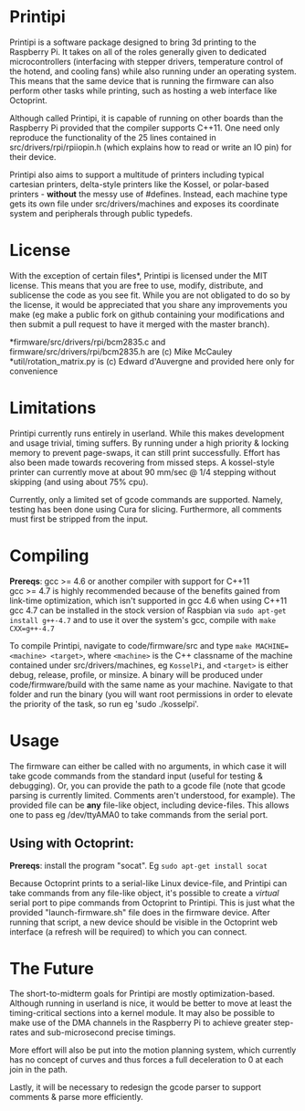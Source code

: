 Printipi
========

Printipi is a software package designed to bring 3d printing to the Raspberry Pi. It takes on all of the roles generally given to dedicated microcontrollers (interfacing with stepper drivers, temperature control of the hotend, and cooling fans) while also running under an operating system. This means that the same device that is running the firmware can also perform other tasks while printing, such as hosting a web interface like Octoprint.

Although called Printipi, it is capable of running on other boards than the Raspberry Pi provided that the compiler supports C++11. One need only reproduce the functionality of the 25 lines contained in src/drivers/rpi/rpiiopin.h (which explains how to read or write an IO pin) for their device.

Printipi also aims to support a multitude of printers including typical cartesian printers, delta-style printers like the Kossel, or polar-based printers - **without** the messy use of #defines. Instead, each machine type gets its own file under src/drivers/machines and exposes its coordinate system and peripherals through public typedefs.

License
========

With the exception of certain files*, Printipi is licensed under the MIT license. This means that you are free to use, modify, distribute, and sublicense the code as you see fit. While you are not obligated to do so by the license, it would be appreciated that you share any improvements you make (eg make a public fork on github containing your modifications and then submit a pull request to have it merged with the master branch).

*firmware/src/drivers/rpi/bcm2835.c and firmware/src/drivers/rpi/bcm2835.h are (c) Mike McCauley  
*util/rotation_matrix.py is (c) Edward d'Auvergne and provided here only for convenience

Limitations
========

Printipi currently runs entirely in userland. While this makes development and usage trivial, timing suffers. By running under a high priority & locking memory to prevent page-swaps, it can still print successfully. Effort has also been made towards recovering from missed steps. A kossel-style printer can currently move at about 90 mm/sec @ 1/4 stepping without skipping (and using about 75% cpu).

Currently, only a limited set of gcode commands are supported. Namely, testing has been done using Cura for slicing. Furthermore, all comments must first be stripped from the input.

Compiling
========

**Prereqs**: gcc >= 4.6 or another compiler with support for C++11  
gcc >= 4.7 is highly recommended because of the benefits gained from link-time optimization, which isn't supported in gcc 4.6 when using C++11  
gcc 4.7 can be installed in the stock version of Raspbian via `sudo apt-get install g++-4.7` and to use it over the system's gcc, compile with `make CXX=g++-4.7`

To compile Printipi, navigate to code/firmware/src and type `make MACHINE=<machine> <target>`, where `<machine>` is the C++ classname of the machine contained under src/drivers/machines, eg `KosselPi`, and `<target>` is either debug, release, profile, or minsize. A binary will be produced under code/firmware/build with the same name as your machine. Navigate to that folder and run the binary (you will want root permissions in order to elevate the priority of the task, so run eg 'sudo ./kosselpi'.

Usage
========

The firmware can either be called with no arguments, in which case it will take gcode commands from the standard input (useful for testing & debugging). Or, you can provide the path to a gcode file (note that gcode parsing is currently limited. Comments aren't understood, for example). The provided file can be **any** file-like object, including device-files. This allows one to pass eg /dev/ttyAMA0 to take commands from the serial port.

Using with Octoprint:
--------

**Prereqs**: install the program "socat". Eg `sudo apt-get install socat`

Because Octoprint prints to a serial-like Linux device-file, and Printipi can take commands from any file-like object, it's possible to create a *virtual* serial port to pipe commands from Octoprint to Printipi. This is just what the provided "launch-firmware.sh" file does in the firmware device. After running that script, a new device should be visible in the Octoprint web interface (a refresh will be required) to which you can connect. 

The Future
========

The short-to-midterm goals for Printipi are mostly optimization-based. Although running in userland is nice, it would be better to move at least the timing-critical sections into a kernel module. It may also be possible to make use of the DMA channels in the Raspberry Pi to achieve greater step-rates and sub-microsecond precise timings.

More effort will also be put into the motion planning system, which currently has no concept of curves and thus forces a full deceleration to 0 at each join in the path.

Lastly, it will be necessary to redesign the gcode parser to support comments & parse more efficiently.
